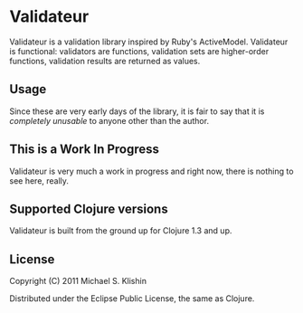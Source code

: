 # Validateur

Validateur is a validation library inspired by Ruby's ActiveModel. Validateur is functional: validators are
functions, validation sets are higher-order functions, validation results are returned as values.


## Usage

Since these are very early days of the library, it is fair to say that it is *completely unusable* to anyone
other than the author.


## This is a Work In Progress

Validateur is very much a work in progress and right now, there is nothing to
see here, really.


## Supported Clojure versions

Validateur is built from the ground up for Clojure 1.3 and up.


## License

Copyright (C) 2011 Michael S. Klishin

Distributed under the Eclipse Public License, the same as Clojure.
